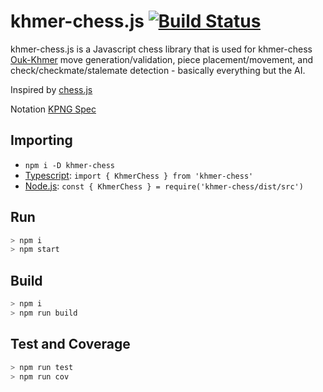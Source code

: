 # khmer-chess.js [![Build Status](https://travis-ci.com/K4us/khmer-chess.js.svg?branch=main)](https://travis-ci.com/K4us/khmer-chess.js)

khmer-chess.js is a Javascript chess library that is used for khmer-chess [Ouk-Khmer](https://en.wikipedia.org/wiki/Ouk-Khmer_(Hill%27s_version)) move generation/validation, piece placement/movement, and check/checkmate/stalemate detection - basically everything but the AI.

Inspired by [chess.js](https://github.com/jhlywa/chess.js)

Notation [KPNG Spec](https://github.com/K4us/khmer-chess.js/tree/main/src/kpgn/kpng-spec)

## Importing

* `npm i -D khmer-chess`
* [Typescript](https://www.typescriptlang.org/): `import { KhmerChess } from 'khmer-chess'`
* [Node.js](https://nodejs.org/en/): `const { KhmerChess } = require('khmer-chess/dist/src')`

## Run

```bash
> npm i
> npm start
```

## Build

```bash
> npm i
> npm run build
```

## Test and Coverage

```bash
> npm run test
> npm run cov
```
